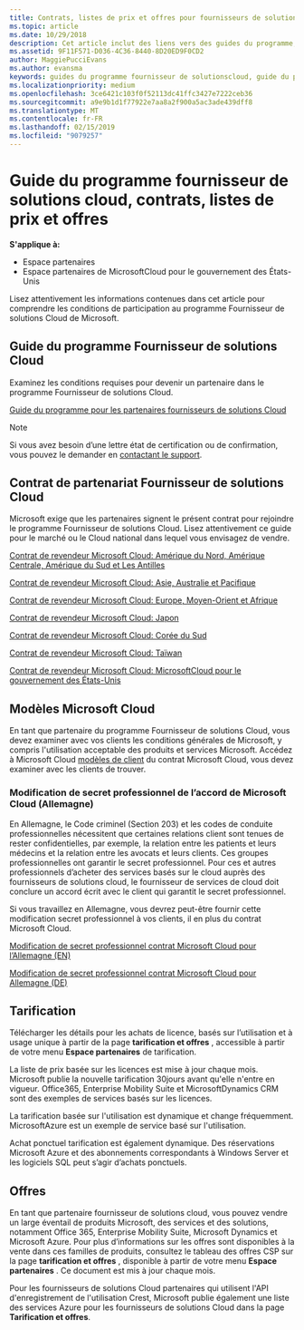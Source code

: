 ```yaml
---
title: Contrats, listes de prix et offres pour fournisseurs de solutions Cloud | Espace partenaires
ms.topic: article
ms.date: 10/29/2018
description: Cet article inclut des liens vers des guides du programme, des contrats de partenariat, des contrats client, des listes de prix et des offres pour fournisseurs de solutions Cloud.
ms.assetid: 9F11F571-D036-4C36-8440-8D20ED9F0CD2
author: MaggiePucciEvans
ms.author: evansma
keywords: guides du programme fournisseur de solutionscloud, guide du programme, contrats de partenariat, contrat client, listes de prix, offres
ms.localizationpriority: medium
ms.openlocfilehash: 3ce6421c103f0f52113dc41ffc3427e7222ceb36
ms.sourcegitcommit: a9e9b1d1f77922e7aa8a2f900a5ac3ade439dff8
ms.translationtype: MT
ms.contentlocale: fr-FR
ms.lasthandoff: 02/15/2019
ms.locfileid: "9079257"
---
```

# <a name="cloud-solution-provider-program-guide-agreements-price-lists-and-offers"></a>Guide du programme fournisseur de solutions cloud, contrats, listes de prix et offres

**S'applique à:**

-  Espace partenaires
-  Espace partenaires de MicrosoftCloud pour le gouvernement des États-Unis


Lisez attentivement les informations contenues dans cet article pour comprendre les conditions de participation au programme Fournisseur de solutions Cloud de Microsoft. 

## <a name="cloud-solution-provider-program-guide"></a>Guide du programme Fournisseur de solutions Cloud


Examinez les conditions requises pour devenir un partenaire dans le programme Fournisseur de solutions Cloud.

[Guide du programme pour les partenaires fournisseurs de solutions Cloud](http://go.microsoft.com/fwlink/p/?LinkId=617100)

>[!Note]
>Si vous avez besoin d’une lettre état de certification ou de confirmation, vous pouvez le demander en [contactant le support](https://partner.microsoft.com/pcv/servicerequests/create).

## <a name="cloud-solution-provider-partner-agreement"></a>Contrat de partenariat Fournisseur de solutions Cloud

Microsoft exige que les partenaires signent le présent contrat pour rejoindre le programme Fournisseur de solutions Cloud. Lisez attentivement ce guide pour le marché ou le Cloud national dans lequel vous envisagez de vendre.

[Contrat de revendeur Microsoft Cloud: Amérique du Nord, Amérique Centrale, Amérique du Sud et Les Antilles](http://download.microsoft.com/download/2/C/8/2C8CAC17-FCE7-4F51-9556-4D77C7022DF5/MCRA2018_AOC_ENG_Sep2018_CR.pdf)

[Contrat de revendeur Microsoft Cloud: Asie, Australie et Pacifique](http://download.microsoft.com/download/2/C/8/2C8CAC17-FCE7-4F51-9556-4D77C7022DF5/MCRA2018_APOC_ENG_Mar2019_CR.pdf)

[Contrat de revendeur Microsoft Cloud: Europe, Moyen-Orient et Afrique](http://download.microsoft.com/download/2/C/8/2C8CAC17-FCE7-4F51-9556-4D77C7022DF5/MCRA2018_EOC_ENG_Sep2018_CR.pdf)

[Contrat de revendeur Microsoft Cloud: Japon](http://download.microsoft.com/download/2/C/8/2C8CAC17-FCE7-4F51-9556-4D77C7022DF5/MCRA2018_JPN_ENG_Sep2018_CR.pdf)

[Contrat de revendeur Microsoft Cloud: Corée du Sud](http://download.microsoft.com/download/2/C/8/2C8CAC17-FCE7-4F51-9556-4D77C7022DF5/MCRA2018_KOR_ENG_Sep2018_CR.pdf)

[Contrat de revendeur Microsoft Cloud: Taïwan](http://download.microsoft.com/download/2/C/8/2C8CAC17-FCE7-4F51-9556-4D77C7022DF5/MCRA2018_TAI_ENG_Sep2018_CR.pdf)

[Contrat de revendeur Microsoft Cloud: MicrosoftCloud pour le gouvernement des États-Unis](http://download.microsoft.com/download/2/C/8/2C8CAC17-FCE7-4F51-9556-4D77C7022DF5/MCRA2018_AOC_USGCC_ENG_Feb2019_CR.pdf)


## <a name="microsoft-cloud-agreement-templates"></a>Modèles Microsoft Cloud

En tant que partenaire du programme Fournisseur de solutions Cloud, vous devez examiner avec vos clients les conditions générales de Microsoft, y compris l'utilisation acceptable des produits et services Microsoft. Accédez à Microsoft Cloud [modèles de client](agreements.md) du contrat Microsoft Cloud, vous devez examiner avec les clients de trouver. 



### <a name="professional-secrecy-amendment-to-the-microsoft-cloud-agreement-germany"></a>Modification de secret professionnel de l’accord de Microsoft Cloud (Allemagne)

En Allemagne, le Code criminel (Section 203) et les codes de conduite professionnelles nécessitent que certaines relations client sont tenues de rester confidentielles, par exemple, la relation entre les patients et leurs médecins et la relation entre les avocats et leurs clients. Ces groupes professionnelles ont garantir le secret professionnel. Pour ces et autres professionnels d’acheter des services basés sur le cloud auprès des fournisseurs de solutions cloud, le fournisseur de services de cloud doit conclure un accord écrit avec le client qui garantit le secret professionnel. 

Si vous travaillez en Allemagne, vous devrez peut-être fournir cette modification secret professionnel à vos clients, il en plus du contrat Microsoft Cloud.

[Modification de secret professionnel contrat Microsoft Cloud pour l’Allemagne (EN)](https://go.microsoft.com/fwlink/?linkid=2030827&clcid=0x409)

[Modification de secret professionnel contrat Microsoft Cloud pour Allemagne (DE)](https://go.microsoft.com/fwlink/?linkid=2030827&clcid=0x407)


## <a name="pricing"></a>Tarification


Télécharger les détails pour les achats de licence, basés sur l’utilisation et à usage unique à partir de la page **tarification et offres** , accessible à partir de votre menu **Espace partenaires** de tarification. 

La liste de prix basée sur les licences est mise à jour chaque mois. Microsoft publie la nouvelle tarification 30jours avant qu'elle n'entre en vigueur. Office365, Enterprise Mobility Suite et MicrosoftDynamics CRM sont des exemples de services basés sur les licences. 

La tarification basée sur l'utilisation est dynamique et change fréquemment. MicrosoftAzure est un exemple de service basé sur l'utilisation.

Achat ponctuel tarification est également dynamique. Des réservations Microsoft Azure et des abonnements correspondants à Windows Server et les logiciels SQL peut s’agir d’achats ponctuels. 


## <a name="offers"></a>Offres


En tant que partenaire fournisseur de solutions cloud, vous pouvez vendre un large éventail de produits Microsoft, des services et des solutions, notamment Office 365, Enterprise Mobility Suite, Microsoft Dynamics et Microsoft Azure. Pour plus d’informations sur les offres sont disponibles à la vente dans ces familles de produits, consultez le tableau des offres CSP sur la page **tarification et offres** , disponible à partir de votre menu **Espace partenaires** . Ce document est mis à jour chaque mois.

Pour les fournisseurs de solutions Cloud partenaires qui utilisent l'API d'enregistrement de l'utilisation Crest, Microsoft publie également une liste des services Azure pour les fournisseurs de solutions Cloud dans la page **Tarification et offres**.


